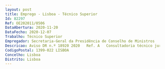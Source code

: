```yaml
--- 
layout: post
title: Emprego - Lisboa - Técnico Superior
Id: 82297
Ref: OE202011/0506
DataAbertura: 2020-11-20
DataFecho: 2020-12-07
Trabalho: Técnico Superior
Empregador: Secretaria-Geral da Presidência de Conselho de Ministros
Descricao: Aviso DR n.º 18920 2020   Ref. A   Consultadoria técnico jurídica na área de recursos humanos. Acompanhar, no âmbito do respetivo grau de complexidade funcional, a área de Recursos Humanos, designadamente  consultoria jurídica em matéria comuns de RH a entidades e gabinetes apoiadas pela SGPCM, garantindo a resposta às suas solicitações e identificando oportunidades de padronização como manuais, FAQ’s e notas  verificação da conformidade legal e validação de despachos para publicação em Diário da República  apoio jurídicos aosprocedimentos de recrutamento, incluindo a integração dos respetivos júris, bem como do período experimental e elaboração e análise de projetos de diplomas.
CodigoPostal: 1399-022 LISBOA
Concelho: Lisboa
Distrito: Lisboa
--- 
```

